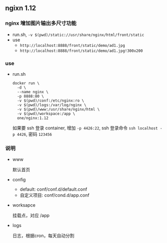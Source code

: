 ngixn 1.12
---

### nginx 增加图片输出多尺寸功能

- run.sh, `-v $(pwd)/static://usr/share/nginx/html/front/static`
- use
  - `http://localhost:8888/front/static/demo/ad1.jpg`
  - `http://localhost:8888/front/static/demo/ad1.jpg!300x200`

### use

- run.sh

  ```
  docker run \
    -d \
    --name nginx \
    -p 8888:80 \
    -v $(pwd)/conf:/etc/nginx:ro \
    -v $(pwd)/logs:/var/log/nginx \
    -v $(pwd)/www:/usr/share/nginx/html \
    -v $(pwd)/workspace:/app \
    one/nginx:1.12
  ```

  如果要 ssh 登录 container, 增加 `-p 4426:22`, ssh 登录命令 `ssh localhost -p 4426`, 密码 `123456`

### 说明

- www

  默认首页

- config
  - default: conf/conf.d/default.conf
  - 自定义项目: conf/cond.d/app.conf
- worksapce

  挂载点，对应 /app

- logs

  日志，根据cron，每天自动分割

